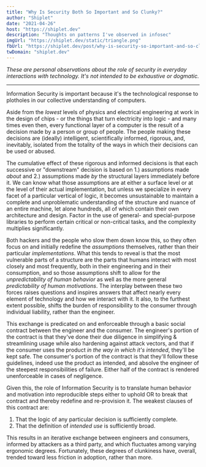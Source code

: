 ```yaml
---
title: "Why Is Security Both So Important and So Clunky?"
author: "Shiplet"
date: "2021-04-26"
host: "https://shiplet.dev"
description: "Thoughts on patterns I've observed in infosec"
imgUrl: "https://shiplet.dev/static/triangle.png"
fbUrl: "https://shiplet.dev/post/why-is-security-so-important-and-so-clunky"
twDomain: "shiplet.dev"
---
```


_These are personal observations about the role of security in everyday interactions with technology. It's not intended_
_to be exhaustive or dogmatic._

---

Information Security is important because it's the technological response to plotholes in our collective understanding of computers.

Aside from the _lowest_ levels of physics and electrical engineering at work in the design of chips - or
the things that turn electricity into logic - and many times even then, every functional layer of a computer is the result of a decision
made by a person or group of people. The people making these decisions are (ideally) intelligent, scientifically informed,
rigorous, and, inevitably, isolated from the totality of the ways in which their decisions can be used or abused.

The cumulative effect of these rigorous and informed decisions is that each successive or "downstream" decision is based on 1.) assumptions
made _about_ and 2.) assumptions made _by_ the structural layers immediately before it. We can know what those assumptions are at either
a surface level or at the level of their actual implementation, but unless we specialize in every facet of a particular
vertical of logic, it becomes unsustainable to maintain a complete and unproblematic understanding of the structure and
nuance of an entire machine, let alone hundreds, all of which contain their own architecture and design. Factor in the use of 
general- and special-purpose libraries to perform certain critical or non-critical tasks, and the complexity multiplies
significantly.

Both hackers and the people who slow them down know this, so they often focus on and initially redefine the _assumptions_ themselves, 
rather than their particular _implementations_. What this tends to reveal is that the most vulnerable
parts of a structure are the parts that humans interact with most closely and most frequently, both in their engineering and in their consumption, 
and so those assumptions shift to allow for the _unpredictability of human behavior_ as well as the more general
_predictability of human motivations_. The interplay between these two forces raises questions and inspires answers
that affect nearly every element of technology and how we interact with it. It also, to the furthest extent possible,
shifts the burden of responsibility to the consumer through individual liability, rather than the engineer.

This exchange is predicated on and enforceable through a basic social contract between the engineer and the consumer. 
The engineer's portion of the contract is that they've done their due diligence in simplifying & streamlining 
usage while also hardening against attack vectors, and that if the consumer uses the product _in the way in which it's intended_, 
they'll be kept safe. The consumer's portion of the contract is that they'll follow these guidelines, indeed use the product as intended, 
and absolve the engineer of the steepest responsibilities of failure. Either half of the contract is rendered unenforceable in cases 
of negligence.

Given this, the role of Information Security is to translate human behavior and motivation into reproducible steps either to
uphold OR to break that contract and thereby redefine and re-provision it. The weakest clauses of this contract are: 

  1. That the logic of any particular decision is sufficiently complete.
  2. That the definition of _intended use_ is sufficiently broad.

This results in an iterative exchange between engineers and consumers, informed by attackers as a third party, and which
fluctuates among varying ergonomic degrees. Fortunately, these degrees of clunkiness have, overall, trended toward less 
friction in adoption, rather than more.